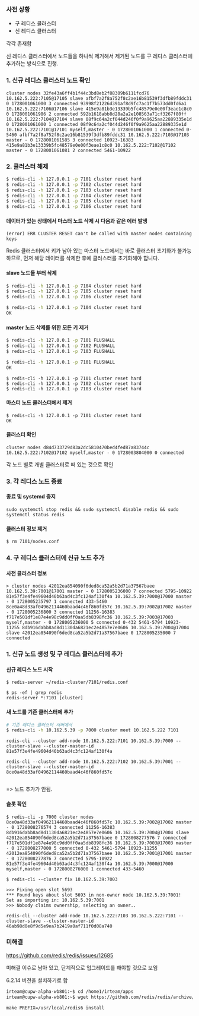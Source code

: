 
### 사전 상황

- 구 레디스 클러스터
- 신 레디스 클러스터

각각 존재함

신 레디스 클러스터에서 노드들을 하나씩 제거해서 제거된 노드를 구 레디스 클러스터에 추가하는 방식으로 진행.

### 1. 신규 레디스 클러스터 노드 확인

```
cluster nodes 32fe43a6ff4b1f44c3bd8eb2f88309b6111fcd76 10.162.5.222:7105@17105 slave afbf7a2f8a752f8c2ae16b81539f3dfb89fddc31 0 1728001061000 3 connected 93998f21226d391af8d9fc7ac1f7b573dd0fd6a1 10.162.5.222:7106@17106 slave 415e9a81b3e13339b5fc48579e0e00f3eae1c8c0 0 1728001061986 2 connected 592b1618abb8d28a2a2e108563a71cf3267f80ff 10.162.5.222:7104@17104 slave 08f9c64a2cf044d246f0f9a9625aa22889335e1d 0 1728001061000 1 connected 08f9c64a2cf044d246f0f9a9625aa22889335e1d 10.162.5.222:7101@17101 myself,master - 0 1728001061000 1 connected 0-5460 afbf7a2f8a752f8c2ae16b81539f3dfb89fddc31 10.162.5.222:7103@17103 master - 0 1728001061585 3 connected 10923-16383 415e9a81b3e13339b5fc48579e0e00f3eae1c8c0 10.162.5.222:7102@17102 master - 0 1728001061081 2 connected 5461-10922
```

### 2. 클러스터 해제

```sh
$ redis-cli -h 127.0.0.1 -p 7101 cluster reset hard
$ redis-cli -h 127.0.0.1 -p 7102 cluster reset hard
$ redis-cli -h 127.0.0.1 -p 7103 cluster reset hard
$ redis-cli -h 127.0.0.1 -p 7104 cluster reset hard
$ redis-cli -h 127.0.0.1 -p 7105 cluster reset hard
$ redis-cli -h 127.0.0.1 -p 7106 cluster reset hard
```

####  데이터가 있는 상태에서 마스터 노드 삭제 시 다음과 같은 에러 발생

```
(error) ERR CLUSTER RESET can't be called with master nodes containing keys
```

Redis 클러스터에서 키가 남아 있는 마스터 노드에서는 바로 클러스터 초기화가 불가능하므로, 먼저 해당 데이터를 삭제한 후에 클러스터를 초기화해야 합니다.

#### slave 노드들 부터 삭제

```sh
$ redis-cli -h 127.0.0.1 -p 7104 cluster reset hard
$ redis-cli -h 127.0.0.1 -p 7105 cluster reset hard
$ redis-cli -h 127.0.0.1 -p 7106 cluster reset hard
```

```sh
$ redis-cli -h 127.0.0.1 -p 7104 cluster reset hard
OK
```

#### master 노드 삭제를 위한 모든 키 제거

```sh
$ redis-cli -h 127.0.0.1 -p 7101 FLUSHALL
$ redis-cli -h 127.0.0.1 -p 7102 FLUSHALL
$ redis-cli -h 127.0.0.1 -p 7103 FLUSHALL
```

```sh
$ redis-cli -h 127.0.0.1 -p 7101 FLUSHALL
OK
```

```
$ redis-cli -h 127.0.0.1 -p 7101 cluster reset hard
$ redis-cli -h 127.0.0.1 -p 7102 cluster reset hard
$ redis-cli -h 127.0.0.1 -p 7103 cluster reset hard
```

#### 마스터 노드 클러스터에서 제거

```
$ redis-cli -h 127.0.0.1 -p 7101 cluster reset hard
OK
```


#### 클러스터 확인

```
cluster nodes d84d733729d83a2dc5810470bed4fed87a83744c 10.162.5.222:7102@17102 myself,master - 0 1728003804000 0 connected
```

각 노드 별로 개별 클러스터로 떠 있는 것으로 확인

### 3. 각 레디스 노드 종료

#### 종료 및 systemd 중지

```
sudo systemctl stop redis && sudo systemctl disable redis && sudo systemctl status redis
```

#### 클러스터 정보 제거

```sh
$ rm 7101/nodes.conf
```


### 4. 구 레디스 클러스터에 신규 노드 추가

#### 사전 클러스터 정보

```
> cluster nodes 42012ea854090f6ded8ca52a5b2d71a37567baee 10.162.5.39:7001@17001 master - 0 1728005236000 7 connected 5795-10922 81e57f3e4fe49604d40b63ad4c3fc124af130f4a 10.162.5.39:7000@17000 master - 0 1728005235797 1 connected 433-5460 8ce0a48d33af04962114460baad4c46f860fd57c 10.162.5.39:7002@17002 master - 0 1728005236800 3 connected 11256-16383 f717e501df1e87e4e98c9dd0ff0aa5db8398fc36 10.162.5.39:7003@17003 myself,master - 0 1728005236000 5 connected 0-432 5461-5794 10923-11255 8db916dabb8ad8d1130da6821ec2e4857e7e0606 10.162.5.39:7004@17004 slave 42012ea854090f6ded8ca52a5b2d71a37567baee 0 1728005235000 7 connected
```


### 1. 신규 노드 생성 및 구 레디스 클러스터에 추가

#### 신규 레디스 노드 시작

```
$ redis-server ~/redis-cluster/7101/redis.conf

$ ps -ef | grep redis
redis-server *:7101 [cluster]
```

#### 새 노드를 기존 클러스터에 추가

```sh
# 기존 레디스 클러스터 서버에서
$ redis-cli -h 10.162.5.39 -p 7000 cluster meet 10.162.5.222 7101

```

```
redis-cli --cluster add-node 10.162.5.222:7101 10.162.5.39:7000 --cluster-slave --cluster-master-id 81e57f3e4fe49604d40b63ad4c3fc124af130f4a

redis-cli --cluster add-node 10.162.5.222:7102 10.162.5.39:7001 --cluster-slave --cluster-master-id 8ce0a48d33af04962114460baad4c46f860fd57c


```

=> 노드 추가가 안됨.
#### 슬롯 확인


```
$ redis-cli -p 7000 cluster nodes
8ce0a48d33af04962114460baad4c46f860fd57c 10.162.5.39:7002@17002 master - 0 1728008276574 3 connected 11256-16383
8db916dabb8ad8d1130da6821ec2e4857e7e0606 10.162.5.39:7004@17004 slave 42012ea854090f6ded8ca52a5b2d71a37567baee 0 1728008277576 7 connected
f717e501df1e87e4e98c9dd0ff0aa5db8398fc36 10.162.5.39:7003@17003 master - 0 1728008277000 5 connected 0-432 5461-5794 10923-11255
42012ea854090f6ded8ca52a5b2d71a37567baee 10.162.5.39:7001@17001 master - 0 1728008277876 7 connected 5795-10922
81e57f3e4fe49604d40b63ad4c3fc124af130f4a 10.162.5.39:7000@17000 myself,master - 0 1728008276000 1 connected 433-5460
```


```
$ redis-cli --cluster fix 10.162.5.39:7003

>>> Fixing open slot 5693
*** Found keys about slot 5693 in non-owner node 10.162.5.39:7001!
Set as importing in: 10.162.5.39:7001
>>> Nobody claims ownership, selecting an owner..
```


```
redis-cli --cluster add-node 10.162.5.222:7103 10.162.5.222:7101 --cluster-slave --cluster-master-id 46ab98d0e8f9d5e9ea7b2419a0af711f0d08a740
```

### 미해결

https://github.com/redis/redis/issues/12685

미해결 이슈로 남아 있고, 단계적으로 업그레이드를 해야할 것으로 보임


6.2.14 버전을 설치하기로 함

```sh
irteam@cupw-alpha-wb801:~$ cd /home1/irteam/apps
irteam@cupw-alpha-wb801:~$ wget https://github.com/redis/redis/archive/refs/tags/6.2.14.tar.gz

```

```
make PREFIX=/usr/local/redis6 install
```
